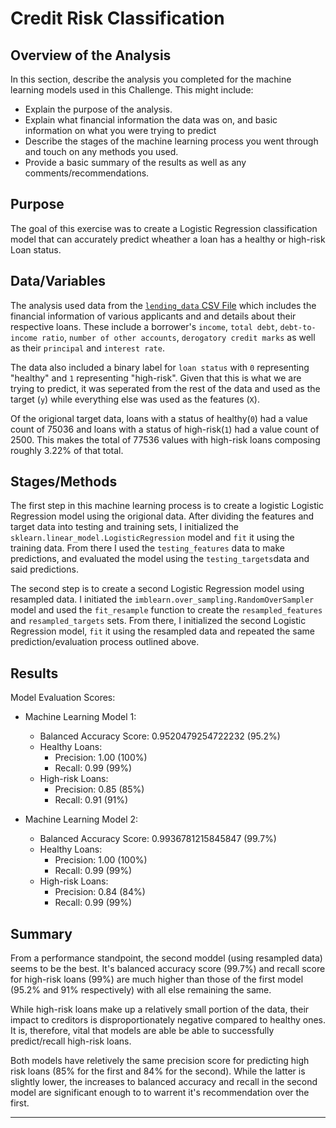 # Credit Risk Classification

## Overview of the Analysis

In this section, describe the analysis you completed for the machine learning models used in this Challenge. This might include:

* Explain the purpose of the analysis.
* Explain what financial information the data was on, and basic information on what you were trying to predict
* Describe the stages of the machine learning process you went through and touch on any methods you used.
* Provide a basic summary of the results as well as any comments/recommendations.   

## Purpose
The goal of this exercise was to create a Logistic Regression classification model that can accurately predict wheather a loan has a healthy or high-risk Loan status. 

## Data/Variables
The analysis used data from the [`lending_data` CSV File](Resources/lending_data.csv) which includes the financial information of various applicants and and details about their respective loans. These include a borrower's `income`, `total debt`, `debt-to-income ratio`, `number of other accounts`, `derogatory credit marks` as well as their `principal` and `interest rate`.

The data also included a binary label for `loan status` with `0` representing "healthy" and `1` representing "high-risk". Given that this is what we are trying to predict, it was seperated from the rest of the data and used as the target (`y`) while everything else was used as the features (`X`).

Of the origional target data, loans with a status of healthy(`0`) had a value count of 75036 and loans with a status of high-risk(`1`) had a value count of 2500. This makes the total of 77536 values with high-risk loans composing roughly 3.22% of that total.

## Stages/Methods
The first step in this machine learning process is to create a logistic Logistic Regression model using the origional data. After dividing the features and target data into testing and training sets,
I initialized the `sklearn.linear_model.LogisticRegression` model and `fit` it using the training data. From there I used the `testing_features` data to make predictions, and evaluated the model using the `testing_targets`data and said predictions.

The second step is to create a second Logistic Regression model using resampled data. I initiated the `imblearn.over_sampling.RandomOverSampler` model and used the `fit_resample` function to create the `resampled_features` and `resampled_targets` sets. From there, I initialized the second Logistic Regression model, `fit` it using the resampled data and repeated the same prediction/evaluation process outlined above.

## Results

Model Evaluation Scores:
* Machine Learning Model 1:
  * Balanced Accuracy Score: 0.9520479254722232 (95.2%)  
  * Healthy Loans:
    * Precision: 1.00 (100%)
    * Recall: 0.99 (99%)
  * High-risk Loans:
    * Precision: 0.85 (85%)
    * Recall: 0.91 (91%)

* Machine Learning Model 2:
  * Balanced Accuracy Score: 0.9936781215845847 (99.7%)
  * Healthy Loans:
    * Precision: 1.00 (100%)
    * Recall: 0.99 (99%)
  * High-risk Loans:
    * Precision: 0.84 (84%)
    * Recall: 0.99 (99%)

## Summary
From a performance standpoint, the second moddel (using resampled data) seems to be the best. It's balanced accuracy score (99.7%) and recall score for high-risk loans (99%) are much higher than those of the first model (95.2% and 91% respectively) with all else remaining the same.  

While high-risk loans make up a relatively small portion of the data, their impact to creditors is disproportionately negative compared to healthy ones. It is, therefore, vital that models are able be able to successfully predict/recall high-risk loans.

Both models have reletively the same precision score for predicting high risk loans (85% for the first and 84% for the second). While the latter is slightly lower, the increases to balanced accuracy and recall in the second model are significant enough to to warrent it's recommendation over the first.

---

